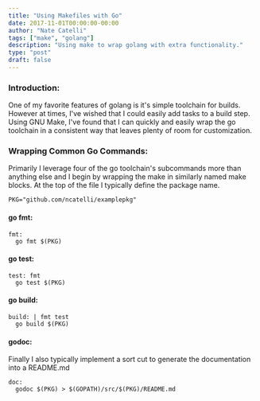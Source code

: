 ```yaml
---
title: "Using Makefiles with Go"
date: 2017-11-01T00:00:00-00:00
author: "Nate Catelli"
tags: ["make", "golang"]
description: "Using make to wrap golang with extra functionality."
type: "post"
draft: false
---
```


### Introduction:
One of my favorite features of golang is it's simple toolchain for builds. However at times, I've wished that I could easily add tasks to a build step. Using GNU Make, I've found that I can quickly and easily wrap the go toolchain in a consistent way that leaves plenty of room for customization.

### Wrapping Common Go Commands:
Primarily I leverage four of the go toolchain's subcommands more than anything else and I begin by wrapping the make in similarly named make blocks. At the top of the file I typically define the package name.

```
PKG="github.com/ncatelli/examplepkg"
```

#### go fmt:
```
fmt:
  go fmt $(PKG)
```

#### go test:
```
test: fmt
  go test $(PKG)
```

#### go build:
```
build: | fmt test
  go build $(PKG)
```

#### godoc:
Finally I also typically implement a sort cut to generate the documentation into a README.md

```
doc:
  godoc $(PKG) > $(GOPATH)/src/$(PKG)/README.md
```
